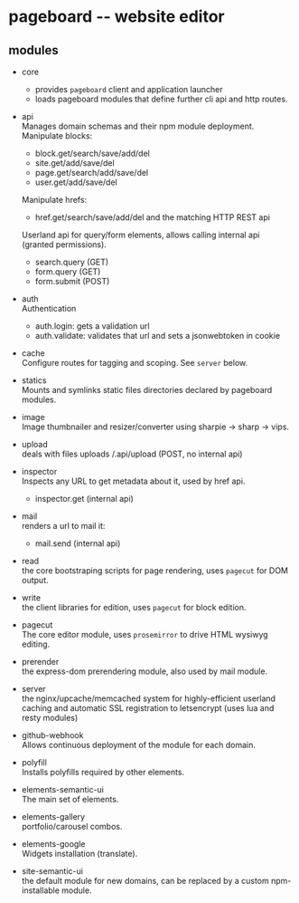 pageboard -- website editor
===========================


modules
-------

* core  
  - provides `pageboard` client and application launcher
  - loads pageboard modules that define further cli api and http routes.

* api  
  Manages domain schemas and their npm module deployment.
  Manipulate blocks:
  - block.get/search/save/add/del
  - site.get/add/save/del
  - page.get/search/add/save/del
  - user.get/add/save/del
  
  Manipulate hrefs:
  - href.get/search/save/add/del
  and the matching HTTP REST api
  
  Userland api for query/form elements, allows calling internal api (granted
  permissions).
  - search.query (GET)
  - form.query (GET)
  - form.submit (POST)

* auth  
  Authentication
  - auth.login: gets a validation url
  - auth.validate: validates that url and sets a jsonwebtoken in cookie

* cache  
  Configure routes for tagging and scoping. See `server` below.

* statics  
  Mounts and symlinks static files directories declared by pageboard modules.

* image  
  Image thumbnailer and resizer/converter using sharpie -> sharp -> vips.

* upload  
  deals with files uploads
  /.api/upload (POST, no internal api)

* inspector  
  Inspects any URL to get metadata about it, used by href api.
  - inspector.get (internal api)

* mail  
  renders a url to mail it:
  - mail.send (internal api)

* read  
  the core bootstraping scripts for page rendering, uses `pagecut` for
  DOM output.

* write  
  the client libraries for edition, uses `pagecut` for block edition.
  
* pagecut  
  The core editor module, uses `prosemirror` to drive HTML wysiwyg editing.

* prerender  
  the express-dom prerendering module, also used by mail module.

* server  
  the nginx/upcache/memcached system for highly-efficient userland caching
  and automatic SSL registration to letsencrypt (uses lua and resty modules)

* github-webhook  
  Allows continuous deployment of the module for each domain.

* polyfill  
  Installs polyfills required by other elements.
  
* elements-semantic-ui  
  The main set of elements.
  
* elements-gallery  
  portfolio/carousel combos.
  
* elements-google  
  Widgets installation (translate).

* site-semantic-ui  
  the default module for new domains, can be replaced by a custom npm-installable module.
